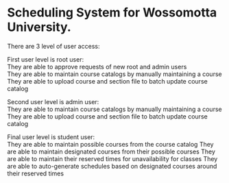 # Scheduling System for Wossomotta University.

There are 3 level of user access:

First user level is root user: <br />
They are able to approve requests of new root and admin users <br />
They are able to maintain course catalogs by manually maintaining a course
They are able to upload course and section file to batch update course catalog


Second user level is admin user:<br />
They are able to maintain course catalogs by manually maintaining a course
They are able to upload course and section file to batch update course catalog


Final user level is student user:<br />
They are able to maintain possible courses from the course catalog
They are able to maintain designated courses from their possible courses
They are able to maintain their reserved times for unavailability for classes
They are able to auto-generate schedules based on designated courses around their reserved times

